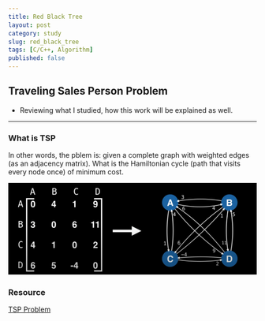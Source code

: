 ```yaml
---
title: Red Black Tree
layout: post
category: study
slug: red_black_tree
tags: [C/C++, Algorithm]
published: false
---
```


## Traveling Sales Person Problem

* Reviewing what I studied, how this work will be explained as well. 
---

### What is TSP
In other words, the pblem is: given a complete graph with weighted edges (as an adjacency matrix). What is the Hamiltonian cycle (path that visits every node once) of minimum cost.

![Travel Sales Person](../../../assets/img/photo/3-10-2025/SalesMan.png)

### Resource
[TSP Problem](https://www.youtube.com/watch?v=cY4HiiFHO1o&ab_channel=WilliamFiset)